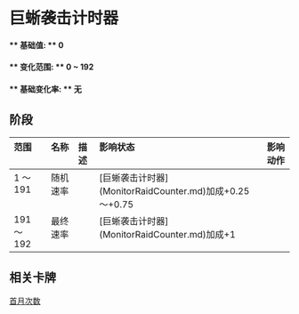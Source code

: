# 巨蜥袭击计时器  
#### ** 基础值: ** 0   
#### ** 变化范围: ** 0 ~ 192  
#### ** 基础变化率: ** 无   
## 阶段  
<table class="table table-bordered"><thead><tr ><th  style="text-align:left;vertical-align:top;" >范围</th><th  style="text-align:left;vertical-align:top;" >名称</th><th  style="text-align:left;vertical-align:top;" >描述</th><th  style="text-align:left;vertical-align:top;" >影响状态</th><th  style="text-align:left;vertical-align:top;" >影响动作</th></tr></thead><tr ><td  style="text-align:left;vertical-align:top;" >1 ～ 191</td><td  style="text-align:left;vertical-align:top;" >随机速率</td><td  style="text-align:left;vertical-align:top;" ></td><td  style="text-align:left;vertical-align:top;" >[巨蜥袭击计时器](MonitorRaidCounter.md)加成+0.25～+0.75</td><td  style="text-align:left;vertical-align:top;" ></td></tr><tr ><td  style="text-align:left;vertical-align:top;" >191 ～ 192</td><td  style="text-align:left;vertical-align:top;" >最终速率</td><td  style="text-align:left;vertical-align:top;" ></td><td  style="text-align:left;vertical-align:top;" >[巨蜥袭击计时器](MonitorRaidCounter.md)加成+1</td><td  style="text-align:left;vertical-align:top;" ></td></tr></tbody></table>  
  
## 相关卡牌  
[首月次数](FirstMonthCounter.md)  


<script>document.title="巨蜥袭击计时器 - 卡牌生存百科 Card Survival Wiki";</script>